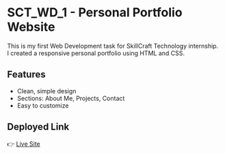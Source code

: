 # SCT_WD_1 - Personal Portfolio Website

This is my first Web Development task for SkillCraft Technology internship.  
I created a responsive personal portfolio using HTML and CSS.

## Features
- Clean, simple design
- Sections: About Me, Projects, Contact
- Easy to customize

## Deployed Link
👉 [Live Site](https://github.com/Kunalpatil79/SCT_WD_1/blob/main/README.md#deployed-link)
